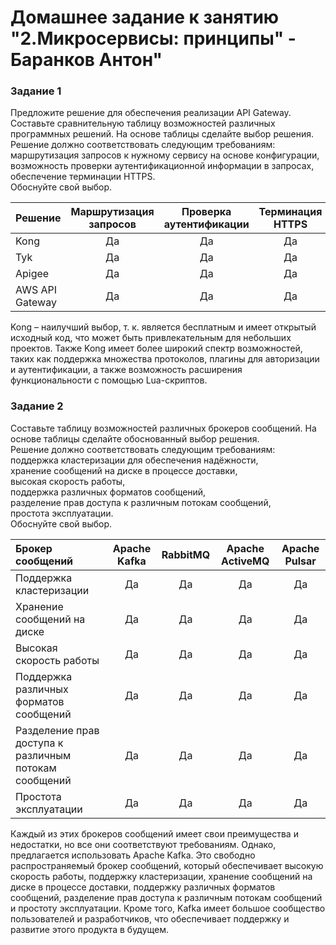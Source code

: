 # Домашнее задание к занятию "2.Микросервисы: принципы" - Баранков Антон"

### Задание 1
Предложите решение для обеспечения реализации API Gateway. Составьте сравнительную таблицу возможностей различных программных решений. На основе таблицы сделайте выбор решения.  
Решение должно соответствовать следующим требованиям:  
маршрутизация запросов к нужному сервису на основе конфигурации,  
возможность проверки аутентификационной информации в запросах,  
обеспечение терминации HTTPS.  
Обоснуйте свой выбор.  

| Решение         | Маршрутизация запросов | Проверка аутентификации | Терминация HTTPS |
| :---            |     :---:              |       :---:             |     :---:        |
| Kong            |    Да                  |                      Да |               Да |
| Tyk             |    Да                  |                      Да |               Да |
| Apigee          |    Да                  |                      Да |               Да |
| AWS API Gateway |    Да                  |                      Да |               Да |

Kong – наилучший выбор, т. к. является бесплатным и имеет открытый исходный код, что может быть привлекательным для небольших проектов. Также Kong имеет более широкий спектр возможностей, таких как поддержка множества протоколов, плагины для авторизации и аутентификации, а также возможность расширения функциональности с помощью Lua-скриптов.  

### Задание 2
Составьте таблицу возможностей различных брокеров сообщений. На основе таблицы сделайте обоснованный выбор решения.  
Решение должно соответствовать следующим требованиям:  
поддержка кластеризации для обеспечения надёжности,  
хранение сообщений на диске в процессе доставки,  
высокая скорость работы,  
поддержка различных форматов сообщений,  
разделение прав доступа к различным потокам сообщений,  
простота эксплуатации.  
Обоснуйте свой выбор.  

| Брокер сообщений                                      | Apache Kafka           | RabbitMQ                | Apache ActiveMQ  | Apache Pulsar    |
| :---                                                  |     :---:              |       :---:             |     :---:        |     :---:        |
| Поддержка кластеризации                               |    Да                  |                      Да |               Да |               Да |
| Хранение сообщений на диске                           |    Да                  |                      Да |               Да |               Да |
| Высокая скорость работы |    Да                       |    Да                  |                      Да |               Да |               Да |
| Поддержка различных форматов сообщений                |    Да                  |                      Да |               Да |               Да |
| Разделение прав доступа к различным потокам сообщений |    Да                  |                      Да |               Да |               Да |
| Простота эксплуатации                                 |    Да                  |                      Да |               Да |               Да |

Каждый из этих брокеров сообщений имеет свои преимущества и недостатки, но все они соответствуют требованиям. Однако, предлагается использовать Apache Kafka. Это свободно распространяемый брокер сообщений, который обеспечивает высокую скорость работы, поддержку кластеризации, хранение сообщений на диске в процессе доставки, поддержку различных форматов сообщений, разделение прав доступа к различным потокам сообщений и простоту эксплуатации. Кроме того, Kafka имеет большое сообщество пользователей и разработчиков, что обеспечивает поддержку и развитие этого продукта в будущем.


